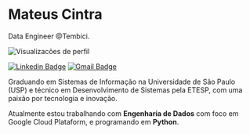 # Mateus Cintra

Data Engineer @Tembici.

<p align="left"> <img src="https://komarev.com/ghpvc/?username=cintra1&color=blue" alt="Visualizacões de perfil" /> </p>

[![Linkedin Badge](https://img.shields.io/badge/-Mateus%20Cintra-00875f?style=flat-square&logo=Linkedin&logoColor=white&link=https://www.linkedin.com/in/mateus-cintra/)](https://www.linkedin.com/in/mateus-cintra/) 
[![Gmail Badge](https://img.shields.io/badge/-mateusdade@gmail.com-00875f?style=flat-square&logo=Gmail&logoColor=white&link=mailto:mateusdade@gmail.com)](mailto:mateusdade@gmail.com)

Graduando em Sistemas de Informação na Universidade de São Paulo (USP) e técnico em Desenvolvimento de Sistemas pela ETESP, com uma paixão por tecnologia e inovação.

Atualmente estou trabalhando com **Engenharia de Dados** com foco em Google Cloud Plataform, e programando em **Python**.
